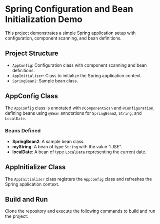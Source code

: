 # Spring Configuration and Bean Initialization Demo

This project demonstrates a simple Spring application setup with configuration, component scanning, and bean definitions.

## Project Structure

- `AppConfig`: Configuration class with component scanning and bean definitions.
- `AppInitializer`: Class to initialize the Spring application context.
- `SpringBean2`: Sample bean class.

## AppConfig Class

The `AppConfig` class is annotated with `@ComponentScan` and `@Configuration`, defining beans using `@Bean` annotations for `SpringBean2`, `String`, and `LocalDate`.

### Beans Defined

- **SpringBean2**: A sample bean class.
- **myString**: A bean of type `String` with the value "IJSE".
- **localDate**: A bean of type `LocalDate` representing the current date.

## AppInitializer Class

The `AppInitializer` class registers the `AppConfig` class and refreshes the Spring application context.

## Build and Run

Clone the repository and execute the following commands to build and run the project:


